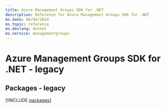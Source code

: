 ```yaml
---
title: Azure Management Groups SDK for .NET
description: Reference for Azure Management Groups SDK for .NET
ms.date: 06/04/2024
ms.topic: reference
ms.devlang: dotnet
ms.service: managementgroups
---
```

# Azure Management Groups SDK for .NET - legacy
## Packages - legacy
[!INCLUDE [packages](management-groups-index.md)]
